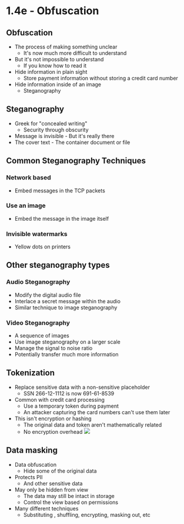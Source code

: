 # 1.4e - Obfuscation
## Obfuscation
- The process of making something unclear
	- It's now much more difficult to understand
- But it's not impossible to understand
	- If you know how to read it
- Hide information in plain sight
	- Store payment information without storing a credit card number
- Hide information inside of an image
	- Steganography
## Steganography
- Greek for "concealed writing"
	- Security through obscurity
- Message is invisible - But it's really there
- The cover text - The container document or file
## Common Steganography Techniques
### Network based 
- Embed messages in the TCP packets
### Use an image 
- Embed the message in the image itself
### Invisible watermarks
- Yellow dots on printers
## Other steganography types
### Audio Steganography
- Modify the digital audio file
- Interlace a secret message within the audio
- Similar technique to image steganography
### Video Steganography
- A sequence of images
- Use image steganography on a larger scale
- Manage the signal to noise ratio
- Potentially transfer much more information
## Tokenization
- Replace sensitive data with a non-sensitive placeholder
	- SSN 266-12-1112 is now 691-61-8539
- Common with credit card processing
	- Use a temporary token during payment
	- An attacker capturing the card numbers can't use them later
- This isn't encryption or hashing
	- The original data and token aren't mathematically related
	- No encryption overhead
![](Pasted%20image%2020240905154046.png)
## Data masking
- Data obfuscation
	- Hide some of the original data
- Protects PII
	- And other sensitive data
- May only be hidden from view
	- The data may still be intact in storage
	- Control the view based on permissions
- Many different techniques
	- Substituting , shuffling, encrypting, masking out, etc
